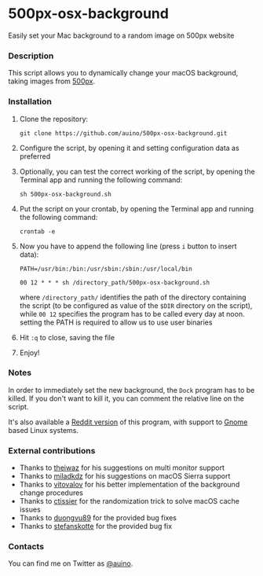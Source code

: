 # 500px-osx-background
Easily set your Mac background to a random image on 500px website

### Description ###

This script allows you to dynamically change your macOS background, taking images from [500px](https://500px.com).

### Installation ###

 1. Clone the repository:

    ```
    git clone https://github.com/auino/500px-osx-background.git
    ```

 2. Configure the script, by opening it and setting configuration data as preferred
 3. Optionally, you can test the correct working of the script, by opening the Terminal app and running the following command:

    ```
    sh 500px-osx-background.sh
    ```

 4. Put the script on your crontab, by opening the Terminal app and running the following command:

    ```
    crontab -e
    ```

 5. Now you have to append the following line (press `i` button to insert data):

    ```
    PATH=/usr/bin:/bin:/usr/sbin:/sbin:/usr/local/bin

    00 12 * * * sh /directory_path/500px-osx-background.sh
    ```

    where `/directory_path/` identifies the path of the directory containing the script (to be configured as value of the `$DIR` directory on the script), while `00 12` specifies the program has to be called every day at noon.
    setting the PATH is required to allow us to use user binaries
 6. Hit `:q` to close, saving the file
 7. Enjoy!

### Notes ###

In order to immediately set the new background, the `Dock` program has to be killed.
If you don't want to kill it, you can comment the relative line on the script.

It's also available a [Reddit version](https://github.com/auino/reddit-macos-background) of this program, with support to [Gnome](https://www.gnome.org) based Linux systems.

### External contributions ###

 * Thanks to [theiwaz](https://github.com/theiwaz) for his suggestions on multi monitor support
 * Thanks to [miladkdz](https://github.com/miladkdz) for his suggestions on macOS Sierra support
 * Thanks to [vitovalov](https://github.com/vitovalov) for his better implementation of the background change procedures
 * Thanks to [ctissier](https://github.com/ctissier) for the randomization trick to solve macOS cache issues
 * Thanks to [duongvu89](https://github.com/duongvu89) for the provided bug fixes
 * Thanks to [stefanskotte](https://github.com/stefanskotte) for the provided bug fix

### Contacts ###

You can find me on Twitter as [@auino](https://twitter.com/auino).
